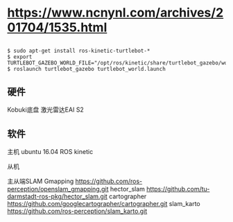 # https://www.ncnynl.com/archives/201704/1535.html

## 
    $ sudo apt-get install ros-kinetic-turtlebot-*
    $ export TURTLEBOT_GAZEBO_WORLD_FILE="/opt/ros/kinetic/share/turtlebot_gazebo/worlds/playground.world"
    $ roslaunch turtlebot_gazebo turtlebot_world.launch
    
    
## 硬件 

Kobuki底盘
激光雷达EAI S2

## 软件
主机
ubuntu 16.04
ROS kinetic

从机


主从端SLAM
Gmapping	https://github.com/ros-perception/openslam_gmapping.git
hector_slam	https://github.com/tu-darmstadt-ros-pkg/hector_slam.git
cartographer	https://github.com/googlecartographer/cartographer.git
slam_karto	https://github.com/ros-perception/slam_karto.git
